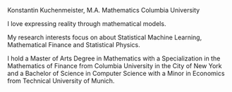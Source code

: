 Konstantin Kuchenmeister, M.A. Mathematics Columbia University

I love expressing reality through mathematical models.

My research interests focus on about Statistical Machine Learning, Mathematical Finance and Statistical Physics. 

I hold a Master of Arts Degree in Mathematics with a Specialization in the Mathematics of Finance from Columbia University in the City of New York and a Bachelor of Science in Computer Science with a Minor in Economics from Technical University of Munich.
